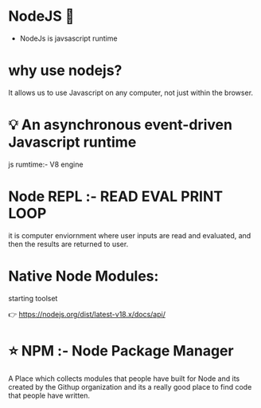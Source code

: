 # NodeJS 💚

- NodeJs is javsascript runtime

# why use nodejs?

It allows us to use Javascript on any computer, not just within the browser.

# 💡 An asynchronous event-driven Javascript runtime 

js rumtime:- V8 engine

# Node REPL :- READ EVAL PRINT LOOP

it is computer enviornment where user inputs are read and evaluated, and then the results are returned to user.

# Native Node Modules:
  starting toolset

  👉 https://nodejs.org/dist/latest-v18.x/docs/api/ 

# ⭐ NPM :- Node Package Manager 

A Place which collects modules that people have built for Node and its created by the Githup organization and its a really good place to find code that people have written.
